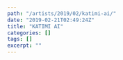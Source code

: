 ```yaml
---
path: "/artists/2019/02/katimi-ai/"
date: "2019-02-21T02:49:24Z"
title: "KATIMI AI"
categories: []
tags: []
excerpt: ""
---
```


